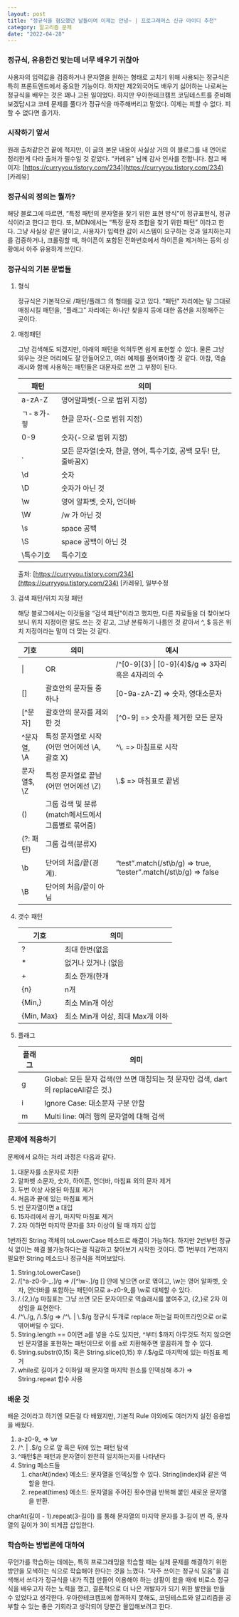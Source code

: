 ```yaml
---
layout: post
title: "정규식을 혐오했던 날들이여 이제는 안녕~ | 프로그래머스 신규 아이디 추천"
category: 알고리즘 문제
date: "2022-04-28"
---
```


### 정규식, 유용한건 맞는데 너무 배우기 귀찮아

사용자의 입력값을 검증하거나 문자열을 원하는 형태로 고치기 위해 사용되는 정규식은 특히 프론트엔드에서 중요한 기능이다. 하지만 제2외국어도 배우기 싫어하는 나로써는 정규식을 배우는 것은 꽤나 고된 일이었다. 하지만 우아한테크캠프 코딩테스트를 준비해보겠답시고 코테 문제를 풀다가 정규식을 마주해버리고 말았다. 이제는 피할 수 없다. 피할 수 없다면 즐기자.

### 시작하기 앞서

원래 출처같은건 끝에 적지만, 이 글의 본문 내용이 사실상 거의 이 블로그를 내 언어로 정리한게 다라 출처가 필수일 것 같았다. “카레유" 님께 감사 인사를 전합니다. 참고 페이지: [https://curryyou.tistory.com/234](https://curryyou.tistory.com/234) [카레유]

### 정규식의 정의는 뭘까?

해당 블로그에 따르면, “특정 패턴의 문자열을 찾기 위한 표현 방식”이 정규표현식, 정규식이라고 한다고 한다. 또, MDN에서는 “특정 문자 조합을 찾기 위한 패턴” 이라고 한다. 그냥 사실상 같은 말이고, 사용자가 입력한 값이 시스템이 요구하는 것과 일치하는지를 검증하거나, 크롤링할 때, 하이픈이 포함된 전화번호에서 하이픈을 제거하는 등의 상황에서 아주 유용하게 쓰인다.

### 정규식의 기본 문법들

1. 형식
    
    정규식은 기본적으로 /패턴/플래그 의 형태를 갖고 있다. “패턴" 자리에는 말 그대로 매칭시킬 패턴을, “플래그" 자리에는 하나만 찾을지 등에 대한 옵션을 지정해주는 곳이다.
    
2. 매칭패턴
    
    그냥 검색해도 되겠지만, 아래의 패턴을 익혀두면 쉽게 표현할 수 있다. 물론 그냥 외우는 것은 머리에도 잘 안들어오고, 여러 예제를 풀어봐야할 것 같다. 아참, 역슬래시와 함께 사용하는 패턴들은 대문자로 쓰면 그 부정이 된다.
    
    | 패턴 | 의미 |
    | --- | --- |
    | a-zA-Z | 영어알파벳(-으로 범위 지정) |
    | ㄱ-ㅎ가-힣 | 한글 문자(-으로 범위 지정) |
    | 0-9 | 숫자(-으로 범위 지정) |
    | . | 모든 문자열(숫자, 한글, 영어, 특수기호, 공백 모두! 단, 줄바꿈X) |
    | \d | 숫자 |
    | \D | 숫자가 아닌 것 |
    | \w | 영어 알파벳, 숫자, 언더바 |
    | \W | /w 가 아닌 것 |
    | \s | space 공백 |
    | \S | space 공백이 아닌 것 |
    | \특수기호 | 특수기호 |
    
    출처: [https://curryyou.tistory.com/234](https://curryyou.tistory.com/234) [카레유], 일부수정
    
3. 검색 패턴/위치 지정 패턴 
    
    해당 블로그에서는 이것들을 “검색 패턴"이라고 했지만, 다른 자료들을 더 찾아보다 보니 위치 지정이란 말도 쓰는 것  같고, 그냥 분류하기 나름인 것 같아서 ^, $ 등은 위치 지정이라는 말이 더 맞는 것 같다.
    
    | 기호 | 의미 | 예시 |
    | --- | --- | --- |
    | \| | OR | /\^[0-9]{3} \| [0-9]{4}$/g => 3자리 혹은 4자리의 수|
    | [] | 괄호안의 문자들 중 하나 | [0-9a-zA-Z] => 숫자, 영대소문자 |
    | [^문자] | 괄호안의 문자를 제외한 것 | [^0-9] => 숫자를 제거한 모든 문자 |
    | ^문자열, \A | 특정 문자열로 시작 (어떤 언어에선 \A, 괄호 X) | ^\\. => 마침표로 시작 |
    | 문자열$, \Z | 특정 문자열로 끝남 (어떤 언어에선 \Z) | \\.$ => 마침표로 끝냄 |
    | () | 그룹 검색 및 분류(match메서드에서 그룹별로 묶어줌) |  |
    | (?: 패턴) | 그룹 검색(분류X) |  |
    | \b | 단어의 처음/끝(경계). | “test”.match(/st\b/g) ⇒ true, “tester”.match(/st\b/g) ⇒ false |
    | \B | 단어의 처음/끝이 아님 |  |
4. 갯수 패턴
    
    
    | 기호 | 의미 |
    | --- | --- |
    | ? | 최대 한번(없음 || 한개) |
    | * | 없거나 있거나 (없음 || 있음): 여러개 포함 |
    | + | 최소 한개(한개 || 여러개) |
    | {n} | n개 |
    | {Min,} | 최소 Min개 이상 |
    | {Min, Max} | 최소 Min개 이상, 최대 Max개 이하 |
5. 플래그
    
    
    | 플래그 | 의미 |
    | --- | --- |
    | g | Global: 모든 문자 검색(안 쓰면 매칭되는 첫 문자만 검색, dart의 replaceAll같은 것.) |
    | i | Ignore Case: 대소문자 구분 안함 |
    | m | Multi line: 여러 행의 문자열에 대해 검색 |

### 문제에 적용하기

문제에서 요하는 처리 과정은 다음과 같다.

1. 대문자를 소문자로 치환
2. 알파벳 소문자, 숫자, 하이픈, 언더바, 마침표 외의 문자 제거
3. 두번 이상 사용된 마침표 제거
4. 처음과 끝에 있는 마침표 제거
5. 빈 문자열이면 a 대입
6. 15자리에서 끊기, 마지막 마침표 제거
7. 2자 이하면 마지막 문자를 3자 이상이 될 때 까지 삽입

1번까진 String 객체의 toLowerCase 메소드로 해결이 가능하다. 하지만 2번부턴 정규식 없이는 해결 불가능하다는걸 직감하고 찾아보기 시작한 것이다. 😇 1번부터 7번까지 필요한 String 메소드나 정규식을 적어보았다.

1. String.toLowerCase()
2. /[^a-z0-9-_.]/g ⇒ /[^\w-.]/g [] 안에 넣으면 or로 엮이고, \w는 영어 알파벳, 숫자, 언더바를 포함하는 패턴이므로 a-z0-9_를 \w로 대체할 수 있다.
3. /\.{2,}/g 마침표는 그냥 쓰면 모든 문자이므로 역슬래시를 붙여주고, {2,}로 2자 이상임을 표현한다.
4. \/^\\./g, /\\.\$/g ⇒ /^\\. | \\.$/g  정규식 두개로 replace 하는걸 파이프라인으로 or로 엮어버릴 수 있다.
5. String.length == 0이면 a를 넣을 수도 있지만, ^부터 $까지 아무것도 적지 않으면 빈 문자열을 표현하는 패턴이므로 이를 a로 치환해주면 깔끔하게 할 수 있다.
6. String.substr(0,15) 혹은 String.slice(0,15) 후 /\.$/g로 마지막에 있는 마침표 제거
7. while로 길이가 2 이하일 때 문자열 마지막 원소를 인덱싱해 추가 ⇒ String.repeat 함수 사용

### 배운 것

배운 것이라고 하기엔 모든걸 다 배웠지만, 기본적 Rule 이외에도 여러가지 실전 응용법을 배웠다. 

1. a-z0-9_ ⇒ \w
2. /^\. | \.$/g 으로 앞 혹은 뒤에 있는 패턴 탐색 
3. ^패턴$은 패턴과 문자열이 완전히 일치하는지를 나타낸다
4. String 메소드들
    1. charAt(index) 메소드: 문자열을 인덱싱할 수 있다. String[index]와 같은 역할을 한다.
    2. repeat(times) 메소드: 문자열을 주어진 횟수만큼 반복해 붙인 새로운 문자열을 반환.

charAt(길이 - 1).repeat(3-길이) 를 통해 문자열의 마지막 문자를 3-길이 번 즉, 문자열의 길이가 3이 되게끔 삽입한다.

### 학습하는 방법론에 대하여

무언가를 학습하는 데에는, 특히 프로그래밍을 학습할 때는 실제 문제를 해결하기 위한 방안을 모색하는 식으로 학습해야 한다는 것을 느꼈다. “자주 쓰이는 정규식 모음"을 검색해서 쓰다가 정규식을 내가 직접 만들어 이용해야 하는 상황이 왔을 때에 비로소 정규식을 배우고자 하는 노력을 했고, 결론적으로 더 나은 개발자가 되기 위한 발판을 만들 수 있었다고 생각한다. 우아한테크캠프에 합격하지 못해도, 코딩테스트와 알고리즘을 공부할 수 있는 좋은 기회라고 생각되어 당분간 몰입해보려고 한다.